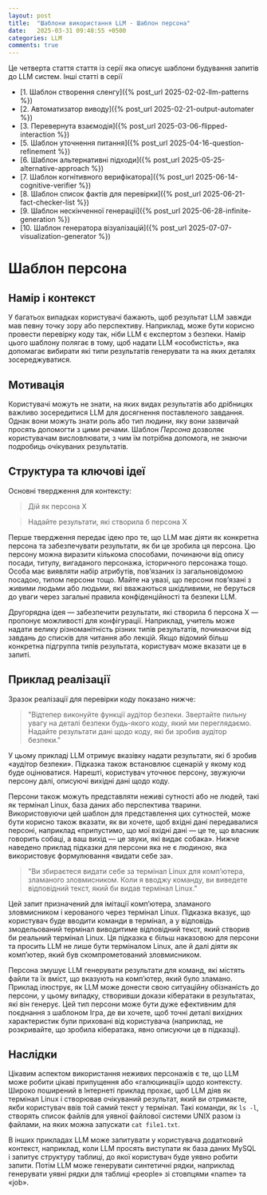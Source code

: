 ```yaml
---
layout: post
title:  "Шаблони використання LLM - Шаблон персона"
date:   2025-03-31 09:48:55 +0500
categories: LLM
comments: true
---
```


Це четверта стаття стаття із серії яка описує шаблони будування запитів до LLM систем.
Інші статті в серії
- [1. Шаблон створення сленгу]({% post_url 2025-02-02-llm-patterns %})
- [2. Автоматизатор виводу]({% post_url 2025-02-21-output-automater %})
- [3. Перевернута взаємодія]({% post_url 2025-03-06-flipped-interaction %})
- [5. Шаблон уточнення питання]({% post_url 2025-04-16-question-refinement %})
- [6. Шаблон альтернативні підходи]({% post_url 2025-05-25-alternative-approach %})
- [7. Шаблон когнітивного верифікатора]({% post_url 2025-06-14-cognitive-verifier %})
- [8. Шаблон список фактів для перевірки]({% post_url 2025-06-21-fact-checker-list %})
- [9. Шаблон нескінченної генерації]({% post_url 2025-06-28-infinite-generation %})
- [10. Шаблон генератора візуалізацій]({% post_url 2025-07-07-visualization-generator %})

# Шаблон персона

## Намір і контекст

У багатьох випадках користувачі бажають, щоб результат LLM завжди мав певну точку зору або перспективу. Наприклад, може бути корисно провести перевірку коду так, ніби LLM є експертом з безпеки. Намір цього шаблону полягає в тому, щоб надати LLM «особистість», яка допомагає вибирати які типи результатів генерувати та на яких деталях зосереджуватися.

## Мотивація

Користувачі можуть не знати, на яких видах результатів або дрібницях важливо зосередитися LLM для досягнення поставленого завдання. Однак вони можуть знати роль або тип людини, яку вони зазвичай просять допомогти з цими речами. Шаблон *Персона* дозволяє користувачам висловлювати, з чим їм потрібна допомога, не знаючи подробиць очікуваних результатів.

<!--more-->

## Структура та ключові ідеї

Основні твердження для контексту:

> Дій як персона X

> Надайте результати, які створила б персона X

Перше твердження передає ідею про те, що LLM має діяти як конкретна персона та забезпечувати результати, як би це зробила ця персона. Цю персону можна виразити кількома способами, починаючи від опису посади, титулу, вигаданого персонажа, історичного персонажа тощо. Особа має виявляти набір атрибутів, пов’язаних із загальновідомою посадою, типом персони тощо. Майте на увазі, що персони пов’язані з живими людьми або людьми, які вважаються шкідливими, не беруться до уваги через загальні правила конфіденційності та безпеки LLM.

Другорядна ідея — забезпечити результати, які створила б персона X — пропонує можливості для конфігурації. Наприклад, учитель може надати велику різноманітність різних типів результатів, починаючи від завдань до списків для читання або лекцій. Якщо відомий більш конкретна підгруппа типів результата, користувач може вказати це в запиті.

## Приклад реалізації

Зразок реалізації для перевірки коду показано нижче:

>  "Відтепер виконуйте функції аудітор безпеки. Звертайте пильну увагу на деталі безпеки будь-якого коду, який ми переглядаємо. Надайте результати дані щодо коду, які би зробив аудітор безпеки."

У цьому прикладі LLM отримує вказівку надати результати, які б зробив «аудітор безпеки». Підказка також встановлює сценарій у якому код буде оцінюватися. Нарешті, користувач уточнює персону, звужуючи персону далі, описуючі вихідні дані щодо коду.

Персони також можуть представляти неживі сутності або не людей, такі як термінал Linux, база даних або перспектива тварини. Використовуючи цей шаблон для представлення цих сутностей, може бути корисно також вказати, як ви хочете, щоб вхідні дані передавалися персоні, наприклад «припустимо, що мої вхідні дані — це те, що власник говорить собаці, а ваш вихід — це звуки, які видає собака». Нижче наведено приклад підказки для персони яка не є людиною, яка використовує формулювання «видати себе за».

> "Ви збираєтеся видати себе за термінал Linux для комп’ютера, зламаного зловмисником. Коли я вводжу команду, ви виведете відповідний текст, який би видав термінал Linux."

Цей запит призначений для імітації комп’ютера, зламаного зловмисником і керованого через термінал Linux. Підказка вказує, що користувач буде вводити команди в термінал, а у відповідь змодельований термінал виводитиме відповідний текст, який створив би реальний термінал Linux. Ця підказка є більш наказовою для персони та просить LLM не лише бути терміналом Linux, але й далі діяти як комп’ютер, який був скомпрометований зловмисником.

Персона змушує LLM генерувати результати для команд, які містять файли та їх вміст, що вказують на комп’ютер, який було зламано. Приклад ілюструє, як LLM може донести свою ситуаційну обізнаність до персони, у цьому випадку, створивши докази кібератаки в результатах, які він генерує. Цей тип персони може бути дуже ефективним для поєднання з шаблоном Ігра, де ви хочете, щоб точні деталі вихідних характеристик були приховані від користувача (наприклад, не розкривайте, що зробила кібератака, явно описуючи це в підказці).

## Наслідки

Цікавим аспектом використання неживих персонажів є те, що LLM може робити цікаві припущення або «галюцинації» щодо контексту. Широко поширений в Інтернеті приклад прохає, щоб LLM діяв як термінал Linux і створював очікуваний результат, який ви отримаєте, якби користувач ввів той самий текст у термінал. Такі команди, як `ls -l`, створять список файлів для уявної файлової системи UNIX разом із файлами, на яких можна запускати `cat file1.txt`.

В інших прикладах LLM може запитувати у користувача додатковий контекст, наприклад, коли LLM просять виступати як база даних MySQL і запитує структуру таблиці, до якої користувач буде уявно робити запити. Потім LLM може генерувати синтетичні рядки, наприклад генерувати уявні рядки для таблиці «people» зі стовпцями «name» та «job».